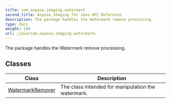 ```yaml
---
title: com.aspose.imaging.watermark
second_title: Aspose.Imaging for Java API Reference
description: The package handles the Watermark remove processing.
type: docs
weight: 104
url: /java/com.aspose.imaging.watermark/
---
```


The package handles the Watermark remove processing.


## Classes

| Class | Description |
| --- | --- |
| [WatermarkRemover](../com.aspose.imaging.watermark/watermarkremover) | The class intended for manipulation the watermark. |
